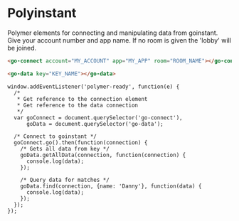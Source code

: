 Polyinstant
==========

Polymer elements for connecting and manipulating data from goinstant.
Give your account number and app name. If no room is given the 'lobby' will be joined.

```HTML
<go-connect account="MY_ACCOUNT" app="MY_APP" room="ROOM_NAME"></go-connect>

<go-data key="KEY_NAME"></go-data>
```

```JS
window.addEventListener('polymer-ready', function(e) {
  /*
   * Get reference to the connection element
   * Get reference to the data connection
   */
  var goConnect = document.querySelector('go-connect'),
      goData = document.querySelector('go-data');

  /* Connect to goinstant */
  goConnect.go().then(function(connection) {
    /* Gets all data from key */
    goData.getAllData(connection, function(connection) {
      console.log(data);
    });

    /* Query data for matches */
    goData.find(connection, {name: 'Danny'}, function(data) {
      console.log(data);
    });
  });
});
```

